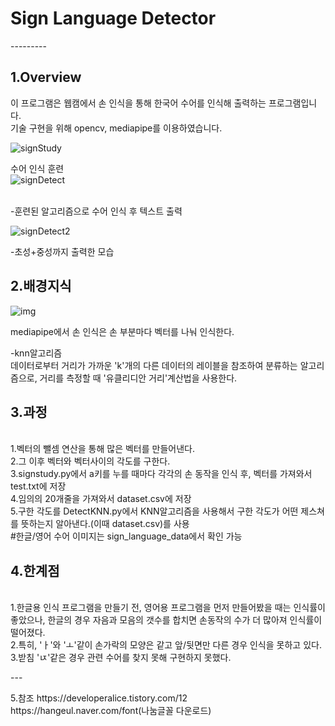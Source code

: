 <h1>
Sign Language Detector
  </h1>
---------
<p>
  <h2>
1.Overview
    </h2>
이 프로그램은 웹캠에서 손 인식을 통해 한국어 수어를 인식해 출력하는 프로그램입니다.<br />
기술 구현을 위해 opencv, mediapipe를 이용하였습니다.<br />
  
![signStudy](https://github.com/sehwan12/signLang/assets/58384653/f6241e2c-486f-4be1-babc-ec61cd0e9f36)

수어 인식 훈련
<br />
![signDetect](https://github.com/sehwan12/signLang/assets/58384653/73468da7-a555-4f43-81f9-dfe8e2f05857)

<br />
-훈련된 알고리즘으로 수어 인식 후 텍스트 출력

<br />

![signDetect2](https://github.com/sehwan12/signLang/assets/58384653/a86d1a69-a3ad-47d7-bede-5e8597e4d958)

-초성+중성까지 출력한 모습<br />
</p>
<p>
  <h2>
2.배경지식
  </h2>
  
![img](https://github.com/sehwan12/signLang/assets/58384653/56cc5552-a3cb-4d1c-b953-499230fd57aa)

mediapipe에서 손 인식은 손 부분마다 벡터를 나눠 인식한다.<br />

-knn알고리즘<br />
데이터로부터 거리가 가까운 'k'개의 다른 데이터의 레이블을 참조하여 분류하는 알고리즘으로, 거리를 측정할 때 '유클리디안 거리'계산법을 사용한다.<br />
</p>
<p>
  <h2>
3.과정</h2>
<br />
1.벡터의 뺄셈 연산을 통해 많은 벡터를 만들어낸다.<br />
2.그 이후 벡터와 벡터사이의 각도를 구한다.<br />
3.signstudy.py에서 a키를 누를 때마다 각각의 손 동작을 인식 후, 벡터를 가져와서 test.txt에 저장<br />
4.임의의 20개줄을 가져와서 dataset.csv에 저장<br />
5.구한 각도를 DetectKNN.py에서 KNN알고리즘을 사용해서 구한 각도가 어떤 제스쳐를 뜻하는지 알아낸다.(이때 dataset.csv)를 사용<br />
#한글/영어 수어 이미지는 sign_language_data에서 확인 가능<br />
</p>
<p>
<h2>
4.한계점
</h2>
<br />1.한글용 인식 프로그램을 만들기 전, 영어용 프로그램을 먼저 만들어봤을 때는 인식률이 좋았으나, 한글의 경우 자음과 모음의 갯수를 합치면 손동작의 수가 더 많아져 인식률이 떨어졌다.<br />
2.특히, 'ㅏ'와 'ㅗ'같이 손가락의 모양은 같고 앞/뒷면만 다른 경우 인식을 못하고 있다.<br />
3.받침 'ㄵ'같은 경우 관련 수어를 찾지 못해 구현하지 못했다.<br />
</p>
---
<p>
5.참조
https://developeralice.tistory.com/12<br />
https://hangeul.naver.com/font(나눔글꼴 다운로드)<br />
</p>
